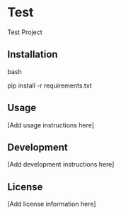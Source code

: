 # Test

Test Project

## Installation

bash

pip install -r requirements.txt


## Usage

[Add usage instructions here]

## Development

[Add development instructions here]

## License

[Add license information here]

